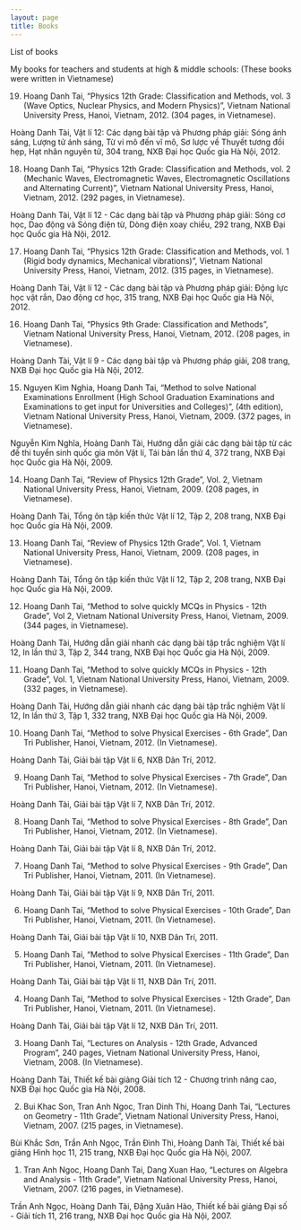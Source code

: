 ```yaml
---
layout: page
title: Books
---
```


List of books

My books for teachers and students at high & middle schools:
(These books were written in Vietnamese)

19. Hoang Danh Tai, 
“Physics 12th Grade: Classification and Methods, vol. 3 (Wave Optics, Nuclear Physics, and Modern Physics)”, 
Vietnam National University Press, Hanoi, Vietnam, 2012. (304 pages, in Vietnamese).

Hoàng Danh Tài, Vật lí 12: Các dạng bài tập và Phương pháp giải: Sóng ánh sáng, Lượng tử ánh sáng, Từ vi mô đến vĩ mô, Sơ lược về Thuyết tương đối hẹp, Hạt nhân nguyên tử, 304 trang, NXB Đại học Quốc gia Hà Nội, 2012.


18. Hoang Danh Tai,
“Physics 12th Grade: Classification and Methods, vol. 2 (Mechanic Waves, Electromagnetic Waves, Electromagnetic Oscillations and Alternating Current)”,
Vietnam National University Press, Hanoi, Vietnam, 2012. (292 pages, in Vietnamese).

Hoàng Danh Tài, Vật lí 12 - Các dạng bài tập và Phương pháp giải: Sóng cơ học, Dao động và Sóng điện từ, Dòng điện xoay chiều, 292 trang, NXB Đại học Quốc gia Hà Nội, 2012.


17. Hoang Danh Tai,
“Physics 12th Grade: Classification and Methods, vol. 1 (Rigid body dynamics, Mechanical vibrations)”,
Vietnam National University Press, Hanoi, Vietnam, 2012. (315 pages, in Vietnamese).

Hoàng Danh Tài, Vật lí 12 - Các dạng bài tập và Phương pháp giải: Động lực học vật rắn, Dao động cơ học, 315 trang, NXB Đại học Quốc gia Hà Nội, 2012.

16. Hoang Danh Tai,
“Physics 9th Grade: Classification and Methods”,
Vietnam National University Press, Hanoi, Vietnam, 2012. (208 pages, in Vietnamese).

Hoàng Danh Tài, Vật lí 9 - Các dạng bài tập và Phương pháp giải, 208 trang, NXB Đại học Quốc gia Hà Nội, 2012.

15. Nguyen Kim Nghia, Hoang Danh Tai,
“Method to solve National Examinations Enrollment (High School Graduation Examinations and Examinations to get input for Universities and Colleges)”, (4th edition),
Vietnam National University Press, Hanoi, Vietnam, 2009. (372 pages, in Vietnamese).

Nguyễn Kim Nghĩa, Hoàng Danh Tài, Hướng dẫn giải các dạng bài tập từ các đề thi tuyển sinh quốc gia môn Vật lí, Tái bản lần thứ 4, 372 trang, NXB Đại học Quốc gia Hà Nội, 2009.


14. Hoang Danh Tai,
“Review of Physics 12th Grade”, Vol. 2,
Vietnam National University Press, Hanoi, Vietnam, 2009. (208 pages, in Vietnamese).

Hoàng Danh Tài, Tổng ôn tập kiến thức Vật lí 12, Tập 2, 208 trang, NXB Đại học Quốc gia Hà Nội, 2009.


13. Hoang Danh Tai,
“Review of Physics 12th Grade”, Vol. 1,
Vietnam National University Press, Hanoi, Vietnam, 2009. (208 pages, in Vietnamese).

Hoàng Danh Tài, Tổng ôn tập kiến thức Vật lí 12, Tập 2, 208 trang, NXB Đại học Quốc gia Hà Nội, 2009.


12. Hoang Danh Tai,
“Method to solve quickly MCQs in Physics - 12th Grade”, Vol 2,
Vietnam National University Press, Hanoi, Vietnam, 2009. (344 pages, in Vietnamese).

Hoàng Danh Tài, Hướng dẫn giải nhanh các dạng bài tập trắc nghiệm Vật lí 12, In lần thứ 3, Tập 2, 344 trang, NXB Đại học Quốc gia Hà Nội, 2009.

11. Hoang Danh Tai,
“Method to solve quickly MCQs in Physics - 12th Grade”, Vol. 1,
Vietnam National University Press, Hanoi, Vietnam, 2009. (332 pages, in Vietnamese).

Hoàng Danh Tài, Hướng dẫn giải nhanh các dạng bài tập trắc nghiệm Vật lí 12, In lần thứ 3, Tập 1, 332 trang, NXB Đại học Quốc gia Hà Nội, 2009.

10. Hoang Danh Tai,
“Method to solve Physical Exercises - 6th Grade”,
Dan Tri Publisher, Hanoi, Vietnam, 2012. (In Vietnamese).

Hoàng Danh Tài, Giải bài tập Vật lí 6, NXB Dân Trí, 2012.


9. Hoang Danh Tai,
“Method to solve Physical Exercises - 7th Grade”,
Dan Tri Publisher, Hanoi, Vietnam, 2012. (In Vietnamese).

Hoàng Danh Tài, Giải bài tập Vật lí 7, NXB Dân Trí, 2012.

8. Hoang Danh Tai,
“Method to solve Physical Exercises - 8th Grade”,
Dan Tri Publisher, Hanoi, Vietnam, 2012. (In Vietnamese).

Hoàng Danh Tài, Giải bài tập Vật lí 8, NXB Dân Trí, 2012.


7. Hoang Danh Tai,
“Method to solve Physical Exercises - 9th Grade”,
Dan Tri Publisher, Hanoi, Vietnam, 2011. (In Vietnamese).

Hoàng Danh Tài, Giải bài tập Vật lí 9, NXB Dân Trí, 2011.


6. Hoang Danh Tai,
“Method to solve Physical Exercises - 10th Grade”,
Dan Tri Publisher, Hanoi, Vietnam, 2011. (In Vietnamese).

Hoàng Danh Tài, Giải bài tập Vật lí 10, NXB Dân Trí, 2011.


5. Hoang Danh Tai,
“Method to solve Physical Exercises - 11th Grade”,
Dan Tri Publisher, Hanoi, Vietnam, 2011. (In Vietnamese).

Hoàng Danh Tài, Giải bài tập Vật lí 11, NXB Dân Trí, 2011.


4. Hoang Danh Tai,
“Method to solve Physical Exercises - 12th Grade”,
Dan Tri Publisher, Hanoi, Vietnam, 2011. (In Vietnamese).

Hoàng Danh Tài, Giải bài tập Vật lí 12, NXB Dân Trí, 2011.

3. Hoang Danh Tai,
“Lectures on Analysis - 12th Grade, Advanced Program”,
240 pages, Vietnam National University Press, Hanoi, Vietnam, 2008. (In Vietnamese).

Hoàng Danh Tài, Thiết kế bài giảng Giải tích 12 - Chương trình nâng cao, NXB Đại học Quốc gia Hà Nội, 2008.


2. Bui Khac Son, Tran Anh Ngoc, Tran Dinh Thi, Hoang Danh Tai,
“Lectures on Geometry - 11th Grade”,
Vietnam National University Press, Hanoi, Vietnam, 2007. (215 pages, in Vietnamese).

Bùi Khắc Sơn, Trần Anh Ngọc, Trần Đình Thì, Hoàng Danh Tài, Thiết kế bài giảng Hình học 11, 215 trang, NXB Đại học Quốc gia Hà Nội, 2007.


1. Tran Anh Ngoc, Hoang Danh Tai, Dang Xuan Hao,
“Lectures on Algebra and Analysis - 11th Grade”,
Vietnam National University Press, Hanoi, Vietnam, 2007. (216 pages, in Vietnamese).

Trần Anh Ngọc, Hoàng Danh Tài, Đặng Xuân Hào, Thiết kế bài giảng Đại số - Giải tích 11, 216 trang, NXB Đại học Quốc gia Hà Nội, 2007.

